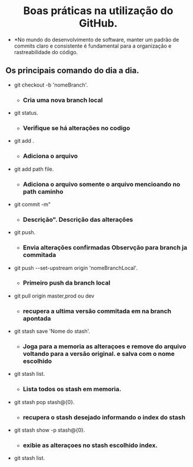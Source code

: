  <h1 align="center">
 Boas práticas na utilização do GitHub. <br>
 </h1>

 - *No mundo do desenvolvimento de software, manter um padrão de commits claro e consistente é fundamental para a organização e rastreabilidade do código.


## Os principais comando do dia a dia.

 - git checkout -b 'nomeBranch'.
    - ### Cria uma nova branch local
 - git status.
    - ### Verifique se há alterações no codigo
 - git add .
    - ### Adiciona o arquivo  
 - git add path file.
   - ### Adiciona o arquivo somente o arquivo mencioando no path caminho 
 - git commit -m"
   - ### Descrição". Descrição das alterações
 - git push.
   - ### Envia alterações confirmadas Observção para branch ja commitada
 - git push --set-upstream origin 'nomeBranchLocal'.
   - ### Primeiro push da branch local
 - git pull origin master,prod ou dev
   - ### recupera a ultima versão commitada em na branch apontada
 - git stash save 'Nome do stash'.
   - ### Joga para a memoria as alteraçoes e remove do arquivo voltando para a versão original. e salva com o nome escolhido
 - git stash list.
   - ### Lista todos os stash em memoria.
 - git stash pop stash@{0}.
   - ### recupera o stash desejado informando o index do stash
 - git stash show -p stash@{0}.
   - ###  exibie as alteraçoes no stash escolhido index.
 - git stash list.
   <br>

